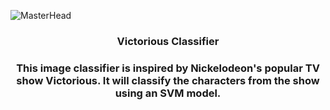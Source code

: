 ![MasterHead](https://ntvb.tmsimg.com/assets/p8016668_b_h10_be.jpg?w=1280&h=720)
<h3 align="center">Victorious Classifier</h3>

<h3 align="center">This image classifier is inspired by Nickelodeon's popular TV show Victorious. It will classify the characters from the show using an SVM model.</h3>
